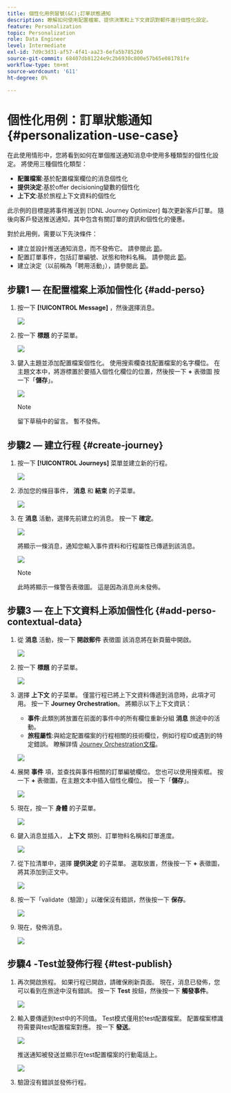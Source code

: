```yaml
---
title: 個性化用例冒號(&C);訂單狀態通知
description: 瞭解如何使用配置檔案、提供決策和上下文資訊對郵件進行個性化設定。
feature: Personalization
topic: Personalization
role: Data Engineer
level: Intermediate
exl-id: 7d9c3d31-af57-4f41-aa23-6efa5b785260
source-git-commit: 68407db81224e9c2b6930c800e57b65e081781fe
workflow-type: tm+mt
source-wordcount: '611'
ht-degree: 0%

---
```


# 個性化用例：訂單狀態通知 {#personalization-use-case}

在此使用情形中，您將看到如何在單個推送通知消息中使用多種類型的個性化設定。 將使用三種個性化類型：

* **配置檔案**:基於配置檔案欄位的消息個性化
* **提供決定**:基於offer decisioning變數的個性化
* **上下文**:基於旅程上下文資料的個性化

此示例的目標是將事件推送到 [!DNL Journey Optimizer] 每次更新客戶訂單。 隨後向客戶發送推送通知，其中包含有關訂單的資訊和個性化的優惠。

對於此用例，需要以下先決條件：

* 建立並設計推送通知消息，而不發佈它。 請參閱此 [節](../messages/create-message.md)。
* 配置訂單事件，包括訂單編號、狀態和物料名稱。 請參閱此 [節](../event/about-events.md)。
* 建立決定（以前稱為「聘用活動」），請參閱此 [節](../offers/offer-activities/create-offer-activities.md)。

## 步驟1 — 在配置檔案上添加個性化 {#add-perso}

1. 按一下 **[!UICONTROL Message]** ，然後選擇消息。

   ![](assets/perso-uc.png)

1. 按一下 **標題** 的子菜單。

   ![](assets/perso-uc2.png)

1. 鍵入主題並添加配置檔案個性化。 使用搜索欄查找配置檔案的名字欄位。 在主題文本中，將游標置於要插入個性化欄位的位置，然後按一下 **+** 表徵圖 按一下「**儲存**」。

   ![](assets/perso-uc3.png)

   >[!NOTE]
   >
   >留下草稿中的留言。 暫不發佈。

## 步驟2 — 建立行程 {#create-journey}

1. 按一下 **[!UICONTROL Journeys]** 菜單並建立新的行程。

   ![](assets/perso-uc4.png)

1. 添加您的條目事件， **消息** 和 **結束** 的子菜單。

   ![](assets/perso-uc5.png)

1. 在 **消息** 活動，選擇先前建立的消息。 按一下 **確定**。

   ![](assets/perso-uc6.png)

   將顯示一條消息，通知您輸入事件資料和行程屬性已傳遞到該消息。

   ![](assets/perso-uc7.png)

   >[!NOTE]
   >
   >此時將顯示一條警告表徵圖。 這是因為消息尚未發佈。

## 步驟3 — 在上下文資料上添加個性化 {#add-perso-contextual-data}

1. 從 **消息** 活動，按一下 **開啟郵件** 表徵圖 該消息將在新頁籤中開啟。

   ![](assets/perso-uc8.png)

1. 按一下 **標題** 的子菜單。

   ![](assets/perso-uc9.png)

1. 選擇 **上下文** 的子菜單。 僅當行程已將上下文資料傳遞到消息時，此項才可用。 按一下 **Journey Orchestration**。 將顯示以下上下文資訊：

   * **事件**:此類別將放置在前面的事件中的所有欄位重新分組 **消息** 旅途中的活動。
   * **旅程屬性**:與給定配置檔案的行程相關的技術欄位，例如行程ID或遇到的特定錯誤。 瞭解詳情 [Journey Orchestration文檔](../building-journeys/expression/journey-properties.md)。

   ![](assets/perso-uc10.png)

1. 展開 **事件** 項，並查找與事件相關的訂單編號欄位。 您也可以使用搜索框。 按一下 **+** 表徵圖，在主題文本中插入個性化欄位。 按一下「**儲存**」。

   ![](assets/perso-uc11.png)

1. 現在，按一下 **身體** 的子菜單。

   ![](assets/perso-uc12.png)

1. 鍵入消息並插入， **上下文** 類別、訂單物料名稱和訂單進度。

   ![](assets/perso-uc13.png)

1. 從下拉清單中，選擇 **提供決定** 的子菜單。 選取放置，然後按一下 **+** 表徵圖，將其添加到正文中。

   ![](assets/perso-uc14.png)

1. 按一下「validate（驗證）」以確保沒有錯誤，然後按一下 **保存**。

   ![](assets/perso-uc15.png)

1. 現在，發佈消息。

   ![](assets/perso-uc16.png)

## 步驟4 -Test並發佈行程 {#test-publish}

1. 再次開啟旅程。 如果行程已開啟，請確保刷新頁面。 現在，消息已發佈，您可以看到在旅途中沒有錯誤。 按一下 **Test** 按鈕，然後按一下 **觸發事件**。

   ![](assets/perso-uc17.png)

1. 輸入要傳遞到test中的不同值。 Test模式僅用於test配置檔案。 配置檔案標識符需要與test配置檔案對應。 按一下 **發送**。

   ![](assets/perso-uc18.png)

   推送通知被發送並顯示在test配置檔案的行動電話上。

   ![](assets/perso-uc19.png)

1. 驗證沒有錯誤並發佈行程。

